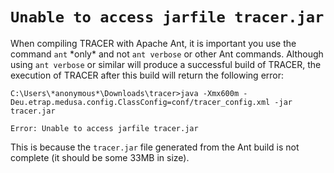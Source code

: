 # `Unable to access jarfile tracer.jar`

When compiling TRACER with Apache Ant, it is important you use the command `ant` \*only\* and not `ant verbose` or other Ant commands. Although using `ant verbose` or similar will produce a successful build of TRACER, the execution of TRACER after this build will return the following error:

```
C:\Users\*anonymous*\Downloads\tracer>java -Xmx600m -Deu.etrap.medusa.config.ClassConfig=conf/tracer_config.xml -jar tracer.jar

Error: Unable to access jarfile tracer.jar
```

This is because the `tracer.jar` file generated from the Ant build is not complete \(it should be some 33MB in size\).

